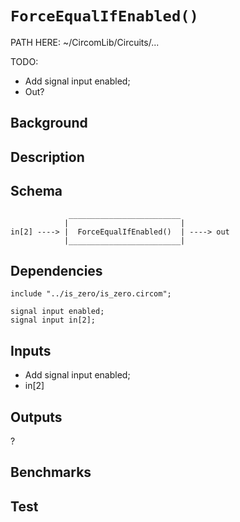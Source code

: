 # `ForceEqualIfEnabled()`

PATH HERE: ~/CircomLib/Circuits/... 

TODO:
- Add signal input enabled;
- Out?

## Background

## Description

## Schema

```
             _________________________     
            |                         |
in[2] ----> |  ForceEqualIfEnabled()  | ----> out
            |_________________________|     
```

## Dependencies

```
include "../is_zero/is_zero.circom";
```

    signal input enabled;
    signal input in[2];
    
## Inputs

- Add signal input enabled;
- in[2]

## Outputs

?

## Benchmarks 

## Test